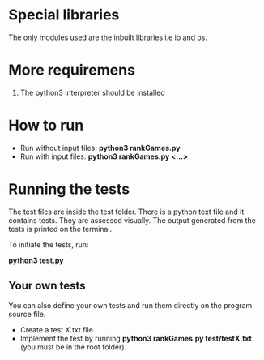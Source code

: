 # Special libraries

The only modules used are the inbuilt libraries i.e
io and os.

# More requiremens

1. The python3 interpreter should be installed

# How to run

- Run without input files:  __python3 rankGames.py__
- Run with input files:  __python3 rankGames.py <inputFile1> <inputFile2> <...>__ 


# Running the tests

The test files are inside the test folder. There is a python text file
and it contains tests. They are assessed visually. The output generated
from the tests is printed on the terminal.

To initiate the tests, run:

__python3 test.py__

## Your own tests

You can also define your own tests and run them directly on the program source file.

- Create a test X.txt file
- Implement the test by running __python3 rankGames.py test/testX.txt__ (you must be in the root folder).

 